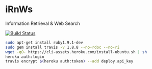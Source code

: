 # iRnWs
Information Retrieval &amp; Web Search

[![Build Status](https://travis-ci.org/Langhaarjoe/iRnWsLeo.svg?branch=master)](https://travis-ci.org/Langhaarjoe/iRnWsLeo)

```bash
sudo apt-get install ruby1.9.1-dev
sudo gem install travis -v 1.8.8 --no-rdoc --no-ri
wget -qO- https://cli-assets.heroku.com/install-ubuntu.sh | sh
heroku auth:login
travis encrypt $(heroku auth:token) --add deploy.api_key
```